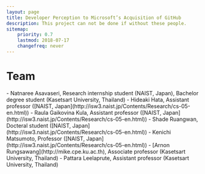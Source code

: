 ```yaml
---
layout: page
title: Developer Perception to Microsoft’s Acquisition of GitHub
description: This project can not be done if without these people.
sitemap:
    priority: 0.7
    lastmod: 2018-07-17
    changefreq: never
---
```

<h1>Team</h1>
- Natnaree Asavaseri, Research internship student (NAIST, Japan), Bachelor degree student (Kasetsart University, Thailand)
- Hideaki Hata, Assistant professor ([NAIST, Japan](http://isw3.naist.jp/Contents/Research/cs-05-en.html))
- Raula Gaikovina Kula, Assistant professor ([NAIST, Japan](http://isw3.naist.jp/Contents/Research/cs-05-en.html))
- Shade Ruangwan, Docteral student ([NAIST, Japan](http://isw3.naist.jp/Contents/Research/cs-05-en.html))
- Kenichi Matsumoto, Professor ([NAIST, Japan](http://isw3.naist.jp/Contents/Research/cs-05-en.html))
- [Arnon Rungsawang](http://mike.cpe.ku.ac.th), Associate professor (Kasetsart University, Thailand)
- Pattara Leelaprute, Assistant professor (Kasetsart University, Thailand)